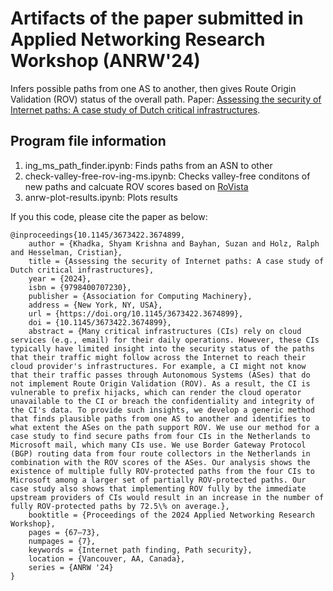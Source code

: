 # Artifacts of the paper submitted in Applied Networking Research Workshop (ANRW'24)
Infers possible paths from one AS to another, then gives Route Origin Validation (ROV) status of the overall path. Paper: [Assessing the security of Internet paths: A case study
of Dutch critical infrastructures](https://shyamkkhadka.github.io/publications/ANRW24_Path_security_NL.pdf). 
## Program file information
1. ing_ms_path_finder.ipynb: Finds paths from an ASN to other
2. check-valley-free-rov-ing-ms.ipynb: Checks valley-free conditons of new paths and calcuate ROV scores based on [RoVista](https://rovista.netsecurelab.org/)
3. anrw-plot-results.ipynb: Plots results

If you this code, please cite the paper as below:
```
@inproceedings{10.1145/3673422.3674899,
    author = {Khadka, Shyam Krishna and Bayhan, Suzan and Holz, Ralph and Hesselman, Cristian},
    title = {Assessing the security of Internet paths: A case study of Dutch critical infrastructures},
    year = {2024},
    isbn = {9798400707230},
    publisher = {Association for Computing Machinery},
    address = {New York, NY, USA},
    url = {https://doi.org/10.1145/3673422.3674899},
    doi = {10.1145/3673422.3674899},
    abstract = {Many critical infrastructures (CIs) rely on cloud services (e.g., email) for their daily operations. However, these CIs typically have limited insight into the security status of the paths that their traffic might follow across the Internet to reach their cloud provider's infrastructures. For example, a CI might not know that their traffic passes through Autonomous Systems (ASes) that do not implement Route Origin Validation (ROV). As a result, the CI is vulnerable to prefix hijacks, which can render the cloud operator unavailable to the CI or breach the confidentiality and integrity of the CI's data. To provide such insights, we develop a generic method that finds plausible paths from one AS to another and identifies to what extent the ASes on the path support ROV. We use our method for a case study to find secure paths from four CIs in the Netherlands to Microsoft mail, which many CIs use. We use Border Gateway Protocol (BGP) routing data from four route collectors in the Netherlands in combination with the ROV scores of the ASes. Our analysis shows the existence of multiple fully ROV-protected paths from the four CIs to Microsoft among a larger set of partially ROV-protected paths. Our case study also shows that implementing ROV fully by the immediate upstream providers of CIs would result in an increase in the number of fully ROV-protected paths by 72.5\% on average.},
    booktitle = {Proceedings of the 2024 Applied Networking Research Workshop},
    pages = {67–73},
    numpages = {7},
    keywords = {Internet path finding, Path security},
    location = {Vancouver, AA, Canada},
    series = {ANRW '24}
}
```
